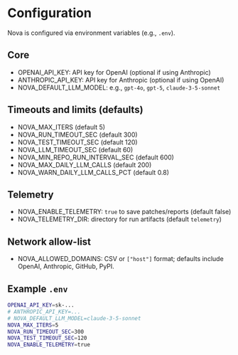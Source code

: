 # Configuration

Nova is configured via environment variables (e.g., `.env`).

## Core

- OPENAI_API_KEY: API key for OpenAI (optional if using Anthropic)
- ANTHROPIC_API_KEY: API key for Anthropic (optional if using OpenAI)
- NOVA_DEFAULT_LLM_MODEL: e.g., `gpt-4o`, `gpt-5`, `claude-3-5-sonnet`

## Timeouts and limits (defaults)

- NOVA_MAX_ITERS (default 5)
- NOVA_RUN_TIMEOUT_SEC (default 300)
- NOVA_TEST_TIMEOUT_SEC (default 120)
- NOVA_LLM_TIMEOUT_SEC (default 60)
- NOVA_MIN_REPO_RUN_INTERVAL_SEC (default 600)
- NOVA_MAX_DAILY_LLM_CALLS (default 200)
- NOVA_WARN_DAILY_LLM_CALLS_PCT (default 0.8)

## Telemetry

- NOVA_ENABLE_TELEMETRY: `true` to save patches/reports (default false)
- NOVA_TELEMETRY_DIR: directory for run artifacts (default `telemetry`)

## Network allow-list

- NOVA_ALLOWED_DOMAINS: CSV or `["host"]` format; defaults include OpenAI, Anthropic, GitHub, PyPI.

## Example `.env`

```bash
OPENAI_API_KEY=sk-...
# ANTHROPIC_API_KEY=...
# NOVA_DEFAULT_LLM_MODEL=claude-3-5-sonnet
NOVA_MAX_ITERS=5
NOVA_RUN_TIMEOUT_SEC=300
NOVA_TEST_TIMEOUT_SEC=120
NOVA_ENABLE_TELEMETRY=true
```
